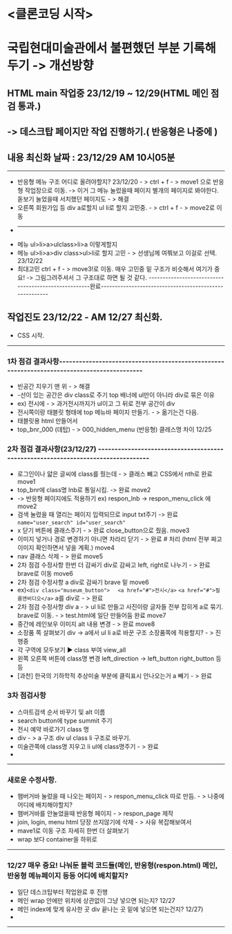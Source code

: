 # <클론코딩 시작> 
# 국립현대미술관에서 불편했던 부분 기록해두기 -> 개선방향

## HTML main 작업중 23/12/19 ~ 12/29(HTML 메인 점검 통과.)
## -> 데스크탑 페이지만 작업 진행하기.( 반응형은 나중에 )
## 내용 최신화 날짜 : 23/12/29 AM 10시05분
--------------------------------------------------------------------------------------------------------------

* 반응형 메뉴 구조 어디로 올려야할지? 23/12/20 - > ctrl + f - > move1 으로 반응형 작업장으로 이동.
-> 이거 그 메뉴 눌렀을때 페이지 별개의 페이지로 봐야한다. 돋보기 눌었을때 서치했던 페이지도 - > 해결
* 오른쪽 회원가입 등 div a로할지 ul li로 할지 고민중. - >  ctrl + f - > move2로 이동
* -------------------------------------------------------------------------------------------------------------
* 메뉴 ul>li>a>ulclass>li>a 이렇게할지
* 메뉴 ul>li>a>div class>ul>li로 할지 고민 - > 선생님께 여쭤보고 이걸로 선택. 23/12/22
* 최대고민 ctrl + f - > move3!로 이동. 매우 고민중 밑 구조가 비슷해서 여기가 중요!
-> 그림그려주셔서 그 구조대로 하면 될 것 같다.
-----------------------------------------------------완료-------------------------------------------------------
## 작업진도 23/12/22 - AM 12/27 최신화.

* CSS 시작.
----------------------------------------------------------------------------------------------------------------
### 1차 점검 결과사항-------------------------------------------------------------------------------------------

* 빈공간 지우기 맨 위 - > 해결 
* -선이 있는 공간은 div class로 주기 top 배너에 ul만이 아니라 div로 묶은 이유 
* ex) 전시에 - > 과거전시까지가 ul이고 그 뒤로 전부 공간이 div
* 전시쪽이랑 태블릿 형태에 top 메뉴바 페이지 만들기. - > 옮기는건 다음.
* 태블릿용 html 만들어서
*  top_bnr_000 (데탑) - > 000_hidden_menu (반응형) 클레스명 차이 12/25

### 2차 점검 결과사항(23/12/27) ---------------------------------------------------------------------------------

*  로그인이나 얇은 글씨에 class를 줬는데 - > 클래스 뺴고 CSS에서 nth로 완료 move1
*  top_bnr에 class명 lnb로 통일시킴. -> 완료 move2
* -> 반응형 페이지에도 적용하기 ex) respon_lnb  -> respon_menu_click 에 move2
*  검색 눌렸을 때 열리는 페이지 입력되므로 input txt주기  -> 완료 `name="user_search" id="user_search"`
*  x 닫기 버튼에 클래스주기 - > 완료 close_button으로 줬음. move3
*  이미지 넣거나 경로 변경하기 아니면 차라리 닫기 - > 완료 # 처리 (html 전부 짜고 이미지 확인하면서 넣을 계획.) move4
*  nav 클래스 삭제 - > 완료 move5
*  2차 점검 수정사항 한번 더 감싸기 div로 감싸고 left, right로 나누기 - > 완료 brave로 이동 move6
*  2차 점검 수정사항 a div로 감싸기 brave 밑 move6
*    ex)`<div class="museum_button"> `
        ` <a href="#">전시</a>` 
        `<a href="#">필름앤비디오</a>` a를 div로 - > 완료
*  2차 점검 수정사항 div a - >  ul li로 만들고 사진이랑 글자들 전부 잡히게 a로 묶기. brave로 이동. - > test.html에 일단 만들어둠 완료  move7
*  중간에 레인보우 이미지 alt 내용 변경 - > 완료 move8
*  소장품 쪽 살펴보기 div -> a에서 ul li a로 바꾼 구조 소장품쪽에 적용할지? - > 진행중
*  각 구역에 모두보기 ▶ class 부여 view_all 
*  왼쪽 오른쪽 버튼에 class명 변경 left_direction -> left_button right_button 등등 
*  [과천] 한국의 기하학적 추상미술 부분에 클릭표시 안나오는거 a 빼기 - > 완료

### 3차 점검사항
*  스마트검색 순서 바꾸기 및 alt 이름 
*  search button에 type summit 주기 
*  전시 예약 바로가기 class 명 
*  div - > a 구조 div ul class li 구조로 바꾸기.
*  미술관쪽에 class명 지우고 li ul에 class명주기 - > 완료
* 
--------------------------------------------------------------------------------------------------------------------
### 새로운 수정사항. 

* 햄버거바 눌렀을 때 나오는 페이지 - > respon_menu_click 따로 만듬. - > 나중에 어디에 배치해야할지?
* 햄버거바를 안눌었을때 반응형 페이지 - > respon_page 제작 
* join, login, menu html 당장 쓰지않기에 삭제 - > 사유 복잡해보여서 
* mave1로 이동 구조 자세히 한번 더 살펴보기
* wrap 보다 container을 하위로 

---------------------------------------------------------------------------------------------------------------------
### 12/27 매우 중요! 나눠둔 블럭 코드들(메인, 반응형(respon.html) 메인, 반응형 메뉴페이지 등등 어디에 배치할지?
* 일단 데스크탑부터 작업완료 후 진행
* 메인 wrap 안에만 위치에 상관없이 그냥 넣으면 되는지? 12/27
* 메인 index에 맞게 유사한 곳 div 끝나는 곳 밑에 넣으면 되는건지? 12/27)
* 
----------------------------------------------------------------------------------------------------------------------
